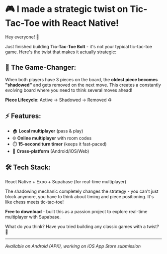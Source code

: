# 🎮 I made a strategic twist on Tic-Tac-Toe with React Native!

Hey everyone! 👋 

Just finished building **Tic-Tac-Toe Bolt** - it's not your typical tic-tac-toe game. Here's the twist that makes it actually strategic:

## 🧠 **The Game-Changer:**
When both players have 3 pieces on the board, the **oldest piece becomes "shadowed"** and gets removed on the next move. This creates a constantly evolving board where you need to think several moves ahead!

**Piece Lifecycle**: Active → Shadowed → Removed ♻️

## ⚡ **Features:**
- 🏠 **Local multiplayer** (pass & play)
- 🌐 **Online multiplayer** with room codes
- ⏱️ **15-second turn timer** (keeps it fast-paced)
- 📱 **Cross-platform** (Android/iOS/Web)

## 🛠️ **Tech Stack:**
React Native + Expo + Supabase (for real-time multiplayer)

The shadowing mechanic completely changes the strategy - you can't just block anymore, you have to think about timing and piece positioning. It's like chess meets tic-tac-toe!

**Free to download** - built this as a passion project to explore real-time multiplayer with Supabase.

What do you think? Have you tried building any classic games with a twist? 🤔

---

*Available on Android (APK), working on iOS App Store submission* 